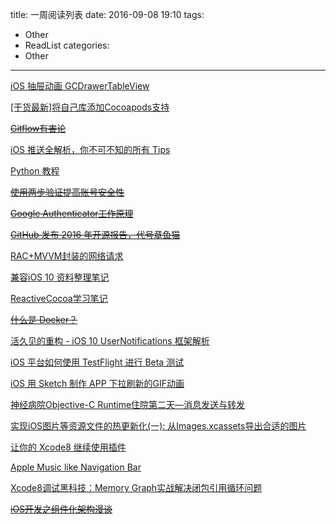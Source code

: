 title: 一周阅读列表
date: 2016-09-08 19:10
tags:
  - Other
  - ReadList
categories:
  - Other
---

[iOS 抽屉动画 GCDrawerTableView](https://github.com/Yuzeyang/GCDrawerTableView)

[[干货最新]将自己库添加Cocoapods支持](http://www.jianshu.com/p/489520b69d8b)

~~[Gitflow有害论](http://insights.thoughtworkers.org/gitflow-consider-harmful/)~~

<!-- More -->

[iOS 推送全解析，你不可不知的所有 Tips](http://www.jianshu.com/p/e9c313df746f)

[Python 教程](http://www.liaoxuefeng.com/wiki/0014316089557264a6b348958f449949df42a6d3a2e542c000)

~~[使用两步验证提高账号安全性](https://imququ.com/post/about-two-factor-authentication.html)~~

~~[Google Authenticator工作原理](http://blog.uouo123.com/post/379.html)~~

~~[GitHub 发布 2016 年开源报告，代号章鱼猫](https://www.oschina.net/news/77203/github-octoverse-2016?from=20160918)~~

[RAC+MVVM封装的网络请求](http://www.jianshu.com/p/4c32b6c0933a)

[兼容iOS 10 资料整理笔记](http://www.jianshu.com/p/0cc7aad638d9)

[ReactiveCocoa学习笔记](http://yulingtianxia.com/blog/2014/07/29/reactivecocoa/)

~~[什么是 Docker？](http://docs.daocloud.io/faq/what-is-docker)~~

[活久见的重构 - iOS 10 UserNotifications 框架解析](https://onevcat.com/2016/08/notification/)

[iOS 平台如何使用 TestFlight 进行 Beta 测试](https://blog.coding.net/blog/ios-testFlight)

[iOS 用 Sketch 制作 APP 下拉刷新的GIF动画](http://www.jianshu.com/p/45022427cf96)

[神经病院Objective-C Runtime住院第二天—消息发送与转发](http://www.jianshu.com/p/4d619b097e20)

[实现iOS图片等资源文件的热更新化(一): 从Images.xcassets导出合适的图片](https://segmentfault.com/a/1190000006945238)

[让你的 Xcode8 继续使用插件](http://vongloo.me/2016/09/10/Make-Your-Xcode8-Great-Again/)

[Apple Music like Navigation Bar](https://blog.austinchou.com/apple-music-like-navigation-bar/)

[Xcode8调试黑科技：Memory Graph实战解决闭包引用循环问题](http://mp.weixin.qq.com/s?__biz=MjM5OTM0MzIwMQ==&mid=2652547715&idx=1&sn=90e8ce31c601ab51c4548cb27fae5c1e&chksm=bcd2ef8d8ba5669bfbe2b950700344b741c7e2b68bfb87ae6986b77c423e2f2e600b6242a8cb&mpshare=1&scene=1&srcid=10191JHYTViYuJpI8EDCAUH6#rd)

~~[iOS开发之组件化架构漫谈](http://www.jianshu.com/p/67a6004f6930)~~
